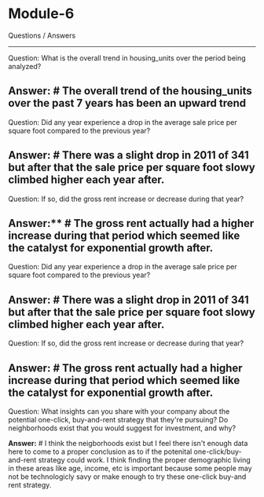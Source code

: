 # Module-6


Questions / Answers

----
Question: What is the overall trend in housing_units over the period being analyzed?

**Answer:** # The overall trend of the housing_units over the past 7 years has been an upward trend
----
Question: Did any year experience a drop in the average sale price per square foot compared to the previous year?

**Answer:** # There was a slight drop in 2011 of 341 but after that the sale price per square foot slowy climbed higher each year after.
----
Question: If so, did the gross rent increase or decrease during that year?

**Answer:**** # The gross rent actually had a higher increase during that period which seemed like the catalyst for exponential growth after.
----
Question: Did any year experience a drop in the average sale price per square foot compared to the previous year?

**Answer:** # There was a slight drop in 2011 of 341 but after that the sale price per square foot slowy climbed higher each year after.
----
Question: If so, did the gross rent increase or decrease during that year?

**Answer:** # The gross rent actually had a higher increase during that period which seemed like the catalyst for exponential growth after.
----
Question: What insights can you share with your company about the potential one-click, buy-and-rent strategy that they're pursuing? Do neighborhoods exist that you would suggest for investment, and why?

**Answer:** # I think the neigborhoods exist but I feel there isn't enough data here to come to a proper conclusion as to if the potenital one-click/buy-and-rent strategy could work. I think finding the proper demographic living in these areas like age, income, etc is important because some people may not be technologicly savy or make enough to try these one-click buy-and rent strategy.